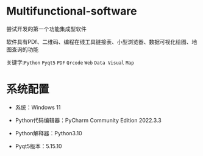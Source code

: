 # Multifunctional-software
尝试开发的第一个功能集成型软件

软件具有PDf、二维码、编程在线工具链接表、小型浏览器、数据可视化绘图、地图查询的功能

关键字:`Python` `Pyqt5` `PDF` `Qrcode` `Web` `Data Visual` `Map`

# 系统配置
* 系统：Windows 11

* Python代码编辑器：PyCharm Community Edition 2022.3.3

* Python解释器：Python3.10

* Pyqt5版本：5.15.10
